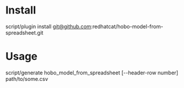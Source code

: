 Install
=======

script/plugin install git@github.com:redhatcat/hobo-model-from-spreadsheet.git

Usage
=====

script/generate hobo_model_from_spreadsheet [--header-row number] path/to/some.csv
